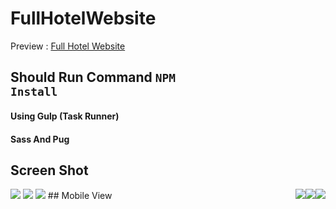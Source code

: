 # FullHotelWebsite
Preview : [Full Hotel Website](https://daddasoft.github.io/FullHotelWebsite/dist/)
## Should Run Command  <code>NPM Install </code>
#### Using Gulp (Task Runner)
#### Sass And Pug
## Screen Shot

<img src="https://i.imgur.com/80SLbFC.jpg">

<img src="https://i.imgur.com/dTOl9ta.png">
<img src="https://i.imgur.com/xiONY4t.png">
## Mobile View
<img src="https://i.imgur.com/R02VV8H.png" style="float:right;">
<img src="https://i.imgur.com/1iDpjvU.png" style="float:right;">
<img src="https://i.imgur.com/e6D2zws.png" style="float:right;">

